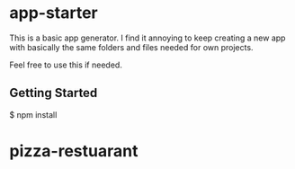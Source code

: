 # app-starter

This is a basic app generator. I find it annoying to keep creating a new app with basically the same folders and files needed for own projects. 

Feel free to use this if needed.

## Getting Started

$ npm install
# pizza-restuarant
